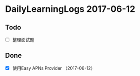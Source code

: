 # DailyLearningLogs  2017-06-12

## Todo

- [ ] 整理面试题

## Done

- [x] 使用Easy APNs Provider （2017-06-12）

